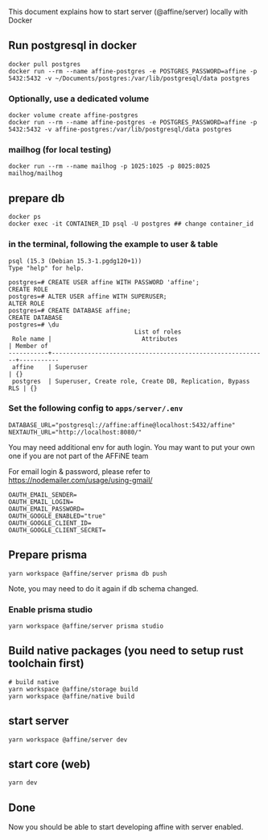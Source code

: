 This document explains how to start server (@affine/server) locally with Docker

## Run postgresql in docker

```
docker pull postgres
docker run --rm --name affine-postgres -e POSTGRES_PASSWORD=affine -p 5432:5432 -v ~/Documents/postgres:/var/lib/postgresql/data postgres
```

### Optionally, use a dedicated volume

```
docker volume create affine-postgres
docker run --rm --name affine-postgres -e POSTGRES_PASSWORD=affine -p 5432:5432 -v affine-postgres:/var/lib/postgresql/data postgres
```

### mailhog (for local testing)

```
docker run --rm --name mailhog -p 1025:1025 -p 8025:8025 mailhog/mailhog
```

## prepare db

```
docker ps
docker exec -it CONTAINER_ID psql -U postgres ## change container_id
```

### in the terminal, following the example to user & table

```
psql (15.3 (Debian 15.3-1.pgdg120+1))
Type "help" for help.

postgres=# CREATE USER affine WITH PASSWORD 'affine';
CREATE ROLE
postgres=# ALTER USER affine WITH SUPERUSER;
ALTER ROLE
postgres=# CREATE DATABASE affine;
CREATE DATABASE
postgres=# \du
                                   List of roles
 Role name |                         Attributes                         | Member of
-----------+------------------------------------------------------------+-----------
 affine    | Superuser                                                  | {}
 postgres  | Superuser, Create role, Create DB, Replication, Bypass RLS | {}
```

### Set the following config to `apps/server/.env`

```
DATABASE_URL="postgresql://affine:affine@localhost:5432/affine"
NEXTAUTH_URL="http://localhost:8080/"
```

You may need additional env for auth login. You may want to put your own one if you are not part of the AFFiNE team

For email login & password, please refer to https://nodemailer.com/usage/using-gmail/

```
OAUTH_EMAIL_SENDER=
OAUTH_EMAIL_LOGIN=
OAUTH_EMAIL_PASSWORD=
OAUTH_GOOGLE_ENABLED="true"
OAUTH_GOOGLE_CLIENT_ID=
OAUTH_GOOGLE_CLIENT_SECRET=
```

## Prepare prisma

```
yarn workspace @affine/server prisma db push
```

Note, you may need to do it again if db schema changed.

### Enable prisma studio

```
yarn workspace @affine/server prisma studio
```

## Build native packages (you need to setup rust toolchain first)

```
# build native
yarn workspace @affine/storage build
yarn workspace @affine/native build
```

## start server

```
yarn workspace @affine/server dev
```

## start core (web)

```
yarn dev
```

## Done

Now you should be able to start developing affine with server enabled.
